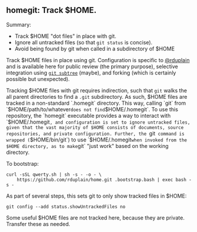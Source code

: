 homegit: Track $HOME.
---------------------

Summary:

* Track $HOME "dot files" in place with git.
* Ignore all untracked files (so that `git status` is concise).
* Avoid being found by git when called in a subdirectory of $HOME

Track $HOME files in place using git. Configuration is specific to
[@rduplain](https://github.com/rduplain) and is available here for public
review (the primary purpose), selective integration using [`git subtree`][git
subtree] (maybe), and forking (which is certainly possible but unexpected).

[git subtree]: https://git-scm.com/book/en/v1/Git-Tools-Subtree-Merging

Tracking $HOME files with git requires indirection, such that `git` walks the
all parent directories to find a `.git` subdirectory. As such, $HOME files are
tracked in a non-standard `.homegit` directory. This way, calling `git` from
`$HOME/path/to/whatever` does not find `$HOME/.homegit`. To use this
repository, the `homegit` executable provides a way to interact with
`$HOME/.homegit`, and configuration is set to ignore untracked files, given
that the vast majority of $HOME consists of documents, source repositories, and
private configuration. Further, the `git` command is wrapped (`$HOME/bin/git`)
to use `$HOME/.homegit` when invoked from the $HOME directory, as to make `git`
"just work" based on the working directory.

To bootstrap:

    curl -sSL qwerty.sh | sh -s - -o - \
        https://github.com/rduplain/home.git .bootstrap.bash | exec bash -s -

As part of several steps, this sets git to only show tracked files in $HOME:

    git config --add status.showUntrackedFiles no

Some useful $HOME files are not tracked here, because they are private.
Transfer these as needed.
